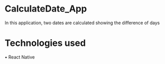 # CalculateDate_App
In this application, two dates are calculated showing the difference of days

# Technologies used

• React Native
